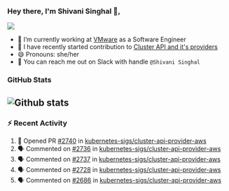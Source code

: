 ### Hey there, I'm Shivani Singhal 👋, 
![](https://komarev.com/ghpvc/?username=shivi28&color=green)

- 🔭 I’m currently working at [VMware](https://tanzu.vmware.com/) as a Software Engineer
- 👯 I have recently started contribution to [Cluster API and it's providers](https://github.com/kubernetes-sigs/cluster-api)
- 😄 Pronouns: she/her
- 💞️ You can reach me out on Slack with handle `@Shivani Singhal` 


### GitHub Stats

![Github stats](https://github-readme-stats.vercel.app/api?username=shivi28&count_private=true&show_icons=true&theme=dark&include_all_commits=true)
---

### :zap: Recent Activity

<!--START_SECTION:activity-->
1. 💪 Opened PR [#2740](https://github.com/kubernetes-sigs/cluster-api-provider-aws/pull/2740) in [kubernetes-sigs/cluster-api-provider-aws](https://github.com/kubernetes-sigs/cluster-api-provider-aws)
2. 🗣 Commented on [#2736](https://github.com/kubernetes-sigs/cluster-api-provider-aws/issues/2736) in [kubernetes-sigs/cluster-api-provider-aws](https://github.com/kubernetes-sigs/cluster-api-provider-aws)
3. 🗣 Commented on [#2737](https://github.com/kubernetes-sigs/cluster-api-provider-aws/issues/2737) in [kubernetes-sigs/cluster-api-provider-aws](https://github.com/kubernetes-sigs/cluster-api-provider-aws)
4. 🗣 Commented on [#2728](https://github.com/kubernetes-sigs/cluster-api-provider-aws/issues/2728) in [kubernetes-sigs/cluster-api-provider-aws](https://github.com/kubernetes-sigs/cluster-api-provider-aws)
5. 🗣 Commented on [#2686](https://github.com/kubernetes-sigs/cluster-api-provider-aws/issues/2686) in [kubernetes-sigs/cluster-api-provider-aws](https://github.com/kubernetes-sigs/cluster-api-provider-aws)
<!--END_SECTION:activity-->

